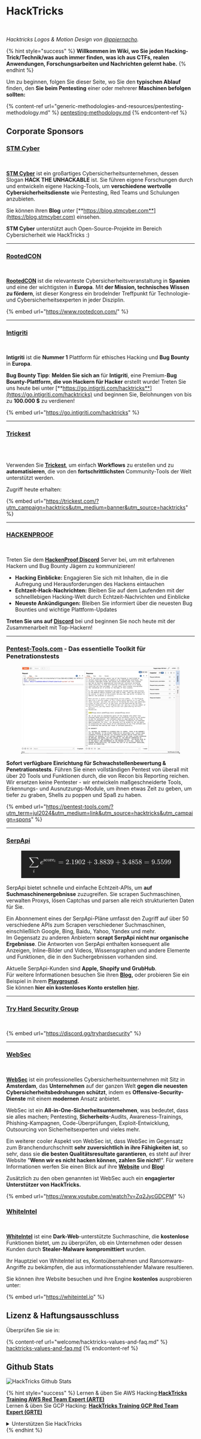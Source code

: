 # HackTricks

<figure><img src=".gitbook/assets/hacktricks.gif" alt=""><figcaption></figcaption></figure>

_Hacktricks Logos & Motion Design von_ [_@ppiernacho_](https://www.instagram.com/ppieranacho/)_._

{% hint style="success" %}
**Willkommen im Wiki, wo Sie jeden Hacking-Trick/Technik/was auch immer finden, was ich aus CTFs, realen Anwendungen, Forschungsarbeiten und Nachrichten gelernt habe.**
{% endhint %}

Um zu beginnen, folgen Sie dieser Seite, wo Sie den **typischen Ablauf** finden, den **Sie beim Pentesting** einer oder mehrerer **Maschinen befolgen sollten:**

{% content-ref url="generic-methodologies-and-resources/pentesting-methodology.md" %}
[pentesting-methodology.md](generic-methodologies-and-resources/pentesting-methodology.md)
{% endcontent-ref %}

## Corporate Sponsors

### [STM Cyber](https://www.stmcyber.com)

<figure><img src=".gitbook/assets/stm (1).png" alt=""><figcaption></figcaption></figure>

[**STM Cyber**](https://www.stmcyber.com) ist ein großartiges Cybersicherheitsunternehmen, dessen Slogan **HACK THE UNHACKABLE** ist. Sie führen eigene Forschungen durch und entwickeln eigene Hacking-Tools, um **verschiedene wertvolle Cybersicherheitsdienste** wie Pentesting, Red Teams und Schulungen anzubieten.

Sie können ihren **Blog** unter [**https://blog.stmcyber.com**](https://blog.stmcyber.com) einsehen.

**STM Cyber** unterstützt auch Open-Source-Projekte im Bereich Cybersicherheit wie HackTricks :)

***

### [RootedCON](https://www.rootedcon.com/)

<figure><img src=".gitbook/assets/image (45).png" alt=""><figcaption></figcaption></figure>

[**RootedCON**](https://www.rootedcon.com) ist die relevanteste Cybersicherheitsveranstaltung in **Spanien** und eine der wichtigsten in **Europa**. Mit **der Mission, technisches Wissen zu fördern**, ist dieser Kongress ein brodelnder Treffpunkt für Technologie- und Cybersicherheitsexperten in jeder Disziplin.

{% embed url="https://www.rootedcon.com/" %}

***

### [Intigriti](https://www.intigriti.com)

<figure><img src=".gitbook/assets/image (47).png" alt=""><figcaption></figcaption></figure>

**Intigriti** ist die **Nummer 1** Plattform für ethisches Hacking und **Bug Bounty** in **Europa**.

**Bug Bounty Tipp**: **Melden Sie sich an** für **Intigriti**, eine Premium-**Bug Bounty-Plattform, die von Hackern für Hacker** erstellt wurde! Treten Sie uns heute bei unter [**https://go.intigriti.com/hacktricks**](https://go.intigriti.com/hacktricks) und beginnen Sie, Belohnungen von bis zu **100.000 $** zu verdienen!

{% embed url="https://go.intigriti.com/hacktricks" %}

***

### [Trickest](https://trickest.com/?utm\_campaign=hacktrics\&utm\_medium=banner\&utm\_source=hacktricks)

<figure><img src=".gitbook/assets/image (48).png" alt=""><figcaption></figcaption></figure>

\
Verwenden Sie [**Trickest**](https://trickest.com/?utm\_campaign=hacktrics\&utm\_medium=banner\&utm\_source=hacktricks), um einfach **Workflows** zu erstellen und zu **automatisieren**, die von den **fortschrittlichsten** Community-Tools der Welt unterstützt werden.

Zugriff heute erhalten:

{% embed url="https://trickest.com/?utm_campaign=hacktrics&utm_medium=banner&utm_source=hacktricks" %}

***

### [HACKENPROOF](https://bit.ly/3xrrDrL)

<figure><img src=".gitbook/assets/image (50).png" alt=""><figcaption></figcaption></figure>

Treten Sie dem [**HackenProof Discord**](https://discord.com/invite/N3FrSbmwdy) Server bei, um mit erfahrenen Hackern und Bug Bounty Jägern zu kommunizieren!

* **Hacking Einblicke:** Engagieren Sie sich mit Inhalten, die in die Aufregung und Herausforderungen des Hackens eintauchen
* **Echtzeit-Hack-Nachrichten:** Bleiben Sie auf dem Laufenden mit der schnelllebigen Hacking-Welt durch Echtzeit-Nachrichten und Einblicke
* **Neueste Ankündigungen:** Bleiben Sie informiert über die neuesten Bug Bounties und wichtige Plattform-Updates

**Treten Sie uns auf** [**Discord**](https://discord.com/invite/N3FrSbmwdy) bei und beginnen Sie noch heute mit der Zusammenarbeit mit Top-Hackern!

***

### [Pentest-Tools.com](https://pentest-tools.com/?utm_term=jul2024&utm_medium=link&utm_source=hacktricks&utm_campaign=spons) - Das essentielle Toolkit für Penetrationstests

<figure><img src=".gitbook/assets/image (15) (1).png" alt=""><figcaption></figcaption></figure>

**Sofort verfügbare Einrichtung für Schwachstellenbewertung & Penetrationstests**. Führen Sie einen vollständigen Pentest von überall mit über 20 Tools und Funktionen durch, die von Recon bis Reporting reichen. Wir ersetzen keine Pentester - wir entwickeln maßgeschneiderte Tools, Erkennungs- und Ausnutzungs-Module, um ihnen etwas Zeit zu geben, um tiefer zu graben, Shells zu poppen und Spaß zu haben.

{% embed url="https://pentest-tools.com/?utm_term=jul2024&utm_medium=link&utm_source=hacktricks&utm_campaign=spons" %}

***

### [SerpApi](https://serpapi.com/)

<figure><img src=".gitbook/assets/image (5) (1).png" alt=""><figcaption></figcaption></figure>

SerpApi bietet schnelle und einfache Echtzeit-APIs, um **auf Suchmaschinenergebnisse** zuzugreifen. Sie scrapen Suchmaschinen, verwalten Proxys, lösen Captchas und parsen alle reich strukturierten Daten für Sie.

Ein Abonnement eines der SerpApi-Pläne umfasst den Zugriff auf über 50 verschiedene APIs zum Scrapen verschiedener Suchmaschinen, einschließlich Google, Bing, Baidu, Yahoo, Yandex und mehr.\
Im Gegensatz zu anderen Anbietern **scrapt SerpApi nicht nur organische Ergebnisse**. Die Antworten von SerpApi enthalten konsequent alle Anzeigen, Inline-Bilder und Videos, Wissensgraphen und andere Elemente und Funktionen, die in den Suchergebnissen vorhanden sind.

Aktuelle SerpApi-Kunden sind **Apple, Shopify und GrubHub**.\
Für weitere Informationen besuchen Sie ihren [**Blog**](https://serpapi.com/blog/)**,** oder probieren Sie ein Beispiel in ihrem [**Playground**](https://serpapi.com/playground)**.**\
Sie können **hier ein kostenloses Konto erstellen** [**hier**](https://serpapi.com/users/sign\_up)**.**

***

### [Try Hard Security Group](https://discord.gg/tryhardsecurity)

<figure><img src=".gitbook/assets/telegram-cloud-document-1-5159108904864449420.jpg" alt=""><figcaption></figcaption></figure>

{% embed url="https://discord.gg/tryhardsecurity" %}

***

### [WebSec](https://websec.nl/)

<figure><img src=".gitbook/assets/websec (1).svg" alt=""><figcaption></figcaption></figure>

[**WebSec**](https://websec.nl) ist ein professionelles Cybersicherheitsunternehmen mit Sitz in **Amsterdam**, das **Unternehmen** auf der ganzen Welt **gegen die neuesten Cybersicherheitsbedrohungen schützt**, indem es **Offensive-Security-Dienste** mit einem **modernen** Ansatz anbietet.

WebSec ist ein **All-in-One-Sicherheitsunternehmen**, was bedeutet, dass sie alles machen; Pentesting, **Sicherheits**-Audits, Awareness-Trainings, Phishing-Kampagnen, Code-Überprüfungen, Exploit-Entwicklung, Outsourcing von Sicherheitsexperten und vieles mehr.

Ein weiterer cooler Aspekt von WebSec ist, dass WebSec im Gegensatz zum Branchendurchschnitt **sehr zuversichtlich in ihre Fähigkeiten ist**, so sehr, dass sie **die besten Qualitätsresultate garantieren**, es steht auf ihrer Website "**Wenn wir es nicht hacken können, zahlen Sie nicht!**". Für weitere Informationen werfen Sie einen Blick auf ihre [**Website**](https://websec.nl/en/) und [**Blog**](https://websec.nl/blog/)!

Zusätzlich zu den oben genannten ist WebSec auch ein **engagierter Unterstützer von HackTricks.**

{% embed url="https://www.youtube.com/watch?v=Zq2JycGDCPM" %}

### [WhiteIntel](https://whiteintel.io)

<figure><img src=".gitbook/assets/image (1227).png" alt=""><figcaption></figcaption></figure>

[**WhiteIntel**](https://whiteintel.io) ist eine **Dark-Web**-unterstützte Suchmaschine, die **kostenlose** Funktionen bietet, um zu überprüfen, ob ein Unternehmen oder dessen Kunden durch **Stealer-Malware** **kompromittiert** wurden.

Ihr Hauptziel von WhiteIntel ist es, Kontoübernahmen und Ransomware-Angriffe zu bekämpfen, die aus informationsstehlender Malware resultieren.

Sie können ihre Website besuchen und ihre Engine **kostenlos** ausprobieren unter:

{% embed url="https://whiteintel.io" %}

## Lizenz & Haftungsausschluss

Überprüfen Sie sie in:

{% content-ref url="welcome/hacktricks-values-and-faq.md" %}
[hacktricks-values-and-faq.md](welcome/hacktricks-values-and-faq.md)
{% endcontent-ref %}

## Github Stats

![HackTricks Github Stats](https://repobeats.axiom.co/api/embed/68f8746802bcf1c8462e889e6e9302d4384f164b.svg "Repobeats analytics image")


{% hint style="success" %}
Lernen & üben Sie AWS Hacking:<img src="/.gitbook/assets/arte.png" alt="" data-size="line">[**HackTricks Training AWS Red Team Expert (ARTE)**](https://training.hacktricks.xyz/courses/arte)<img src="/.gitbook/assets/arte.png" alt="" data-size="line">\
Lernen & üben Sie GCP Hacking: <img src="/.gitbook/assets/grte.png" alt="" data-size="line">[**HackTricks Training GCP Red Team Expert (GRTE)**<img src="/.gitbook/assets/grte.png" alt="" data-size="line">](https://training.hacktricks.xyz/courses/grte)

<details>

<summary>Unterstützen Sie HackTricks</summary>

* Überprüfen Sie die [**Abonnementpläne**](https://github.com/sponsors/carlospolop)!
* **Treten Sie der** 💬 [**Discord-Gruppe**](https://discord.gg/hRep4RUj7f) oder der [**Telegram-Gruppe**](https://t.me/peass) bei oder **folgen** Sie uns auf **Twitter** 🐦 [**@hacktricks\_live**](https://twitter.com/hacktricks\_live)**.**
* **Teilen Sie Hacking-Tricks, indem Sie PRs an die** [**HackTricks**](https://github.com/carlospolop/hacktricks) und [**HackTricks Cloud**](https://github.com/carlospolop/hacktricks-cloud) GitHub-Repos senden.

</details>
{% endhint %}
